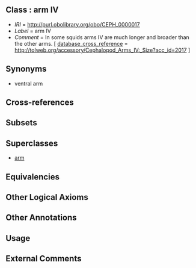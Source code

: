 
## Class : arm IV

 * *IRI* = http://purl.obolibrary.org/obo/CEPH_0000017
 * *Label* = arm IV
 * *Comment* = In some squids arms IV are much longer and broader than the other arms. [ [database_cross_reference](../../ef/oboInOwl#hasDbXref.md) = http://tolweb.org/accessory/Cephalopod_Arms_IV:_Size?acc_id=2017 ]

## Synonyms

 * ventral arm

## Cross-references


## Subsets


## Superclasses

 * [arm](../../CEPH/15/CEPH_0000015.md)

## Equivalencies


## Other Logical Axioms


## Other Annotations


## Usage


## External Comments

